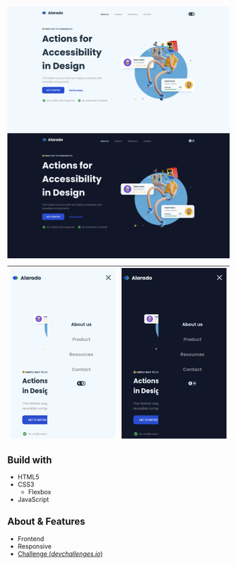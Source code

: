 ![Demo 01](docs/demo01.png)
![Demo 02](docs/demo02.png)

| ![Demo 03](docs/demo03.png) | ![Demo 04](docs/demo04.png) |
| --------------------------------- | --------------------------------- |

## Build with

- HTML5
- CSS3
    - Flexbox
- JavaScript

## About & Features

- Frontend
- Responsive
- [Challenge (*devchallenges.io*)](https://devchallenges.io/challenge/simple-hompage-alarado)
